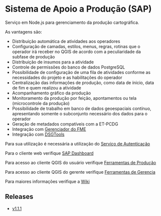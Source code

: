 ﻿# Sistema de Apoio a Produção (SAP)

Serviço em Node.js para gerenciamento da produção cartográfica.

As vantagens são:
* Distribuição automática de atividades aos operadores
* Configuração de camadas, estilos, menus, regras, rotinas que o operador irá receber no QGIS de acordo com a peculiaridade da subfase de produção
* Distribuição de insumos para a atividade
* Controle de permissões do banco de dados PostgreSQL
* Possibilidade de configuração de uma fila de atividades conforme as necessidades do projeto e as habilitações do operador
* Centralização das informações de produção, como data de ínicio, data de fim e quem realizou a atividade
* Acompanhamento gráfico da produção
* Monitoramento da produção por feição, apontamentos ou tela (microcontrole da produção)
* Possibilidade de trabalho em banco de dados geoespaciais contínuo, apresentando somente o subconjunto necessário dos dados para o operador
* Geração de metadados compatíveis com a ET-PCDG
* Integração com [Gerenciador do FME](https://github.com/1cgeo/gerenciador_fme)
* Integração com [DSGTools](https://github.com/dsgoficial/DsgTools)

Para sua utilização é necessária a utilização do [Serviço de Autenticação](https://github.com/1cgeo/auth_server)

Para o cliente web verifique [SAP Dashboard](https://github.com/1cgeo/sap_dashboard)

Para acesso ao cliente QGIS do usuário verifique [Ferramentas de Produção](https://github.com/1cgeo/Ferramentas_Producao)

Para acesso ao cliente QGIS do gerente verifique [Ferramentas de Gerencia](https://github.com/1cgeo/Ferramentas_Gerencia)

Para maiores informações verifique a [Wiki](https://github.com/1cgeo/sap/wiki)

## Releases

* [v1.1.1](https://github.com/1cgeo/sap/tree/1.1.1)

